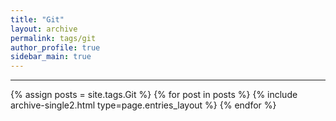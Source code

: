 ```yaml
---
title: "Git"
layout: archive
permalink: tags/git
author_profile: true
sidebar_main: true
---
```


<!-- 공백이 포함되어 있는 태그 이름의 경우 site.tags['a b c'] 이런식으로! -->

***

{% assign posts = site.tags.Git %}
{% for post in posts %} {% include archive-single2.html type=page.entries_layout %} {% endfor %}
